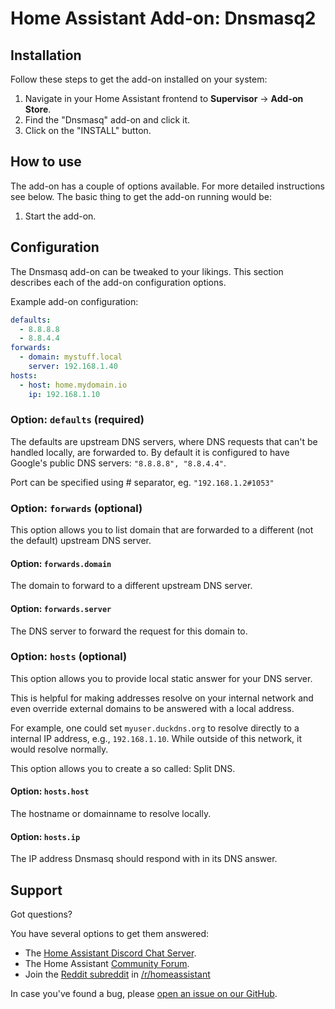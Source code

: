 # Home Assistant Add-on: Dnsmasq2

## Installation

Follow these steps to get the add-on installed on your system:

1. Navigate in your Home Assistant frontend to **Supervisor** -> **Add-on Store**.
2. Find the "Dnsmasq" add-on and click it.
3. Click on the "INSTALL" button.

## How to use

The add-on has a couple of options available. For more detailed instructions
see below. The basic thing to get the add-on running would be:

1. Start the add-on.

## Configuration

The Dnsmasq add-on can be tweaked to your likings. This section
describes each of the add-on configuration options.

Example add-on configuration:

```yaml
defaults:
  - 8.8.8.8
  - 8.8.4.4
forwards:
  - domain: mystuff.local
    server: 192.168.1.40
hosts:
  - host: home.mydomain.io
    ip: 192.168.1.10
```

### Option: `defaults` (required)

The defaults are upstream DNS servers, where DNS requests that can't
be handled locally, are forwarded to. By default it is configured to have
Google's public DNS servers: `"8.8.8.8", "8.8.4.4"`.

Port can be specified using # separator, eg. `"192.168.1.2#1053"`

### Option: `forwards` (optional)

This option allows you to list domain that are forwarded to a different
(not the default) upstream DNS server.

#### Option: `forwards.domain`

The domain to forward to a different upstream DNS server.

#### Option: `forwards.server`

The DNS server to forward the request for this domain to.

### Option: `hosts` (optional)

This option allows you to provide local static answer for your DNS server.

This is helpful for making addresses resolve on your internal network and
even override external domains to be answered with a local address.

For example, one could set `myuser.duckdns.org` to resolve directly to a
internal IP address, e.g., `192.168.1.10`. While outside of this network,
it would resolve normally.

This option allows you to create a so called: Split DNS.

#### Option: `hosts.host`

The hostname or domainname to resolve locally.

#### Option: `hosts.ip`

The IP address Dnsmasq should respond with in its DNS answer.

## Support

Got questions?

You have several options to get them answered:

- The [Home Assistant Discord Chat Server][discord].
- The Home Assistant [Community Forum][forum].
- Join the [Reddit subreddit][reddit] in [/r/homeassistant][reddit]

In case you've found a bug, please [open an issue on our GitHub][issue].

[discord]: https://discord.gg/c5DvZ4e
[forum]: https://community.home-assistant.io
[issue]: https://github.com/home-assistant/hassio-addons/issues
[reddit]: https://reddit.com/r/homeassistant
[repository]: https://github.com/hassio-addons/repository
